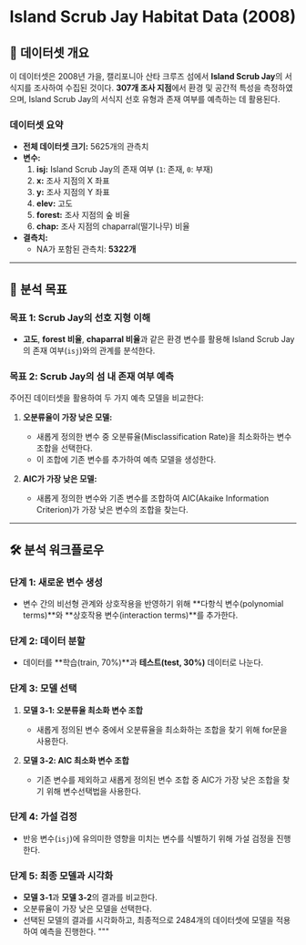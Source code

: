# Island Scrub Jay Habitat Data (2008)

## 📄 데이터셋 개요
이 데이터셋은 2008년 가을, 캘리포니아 산타 크루즈 섬에서 **Island Scrub Jay**의 서식지를 조사하여 수집된 것이다. **307개 조사 지점**에서 환경 및 공간적 특성을 측정하였으며, Island Scrub Jay의 서식지 선호 유형과 존재 여부를 예측하는 데 활용된다.

### 데이터셋 요약
- **전체 데이터셋 크기:** 5625개의 관측치
- **변수:**
  1. **isj:** Island Scrub Jay의 존재 여부 (`1`: 존재, `0`: 부재)
  2. **x:** 조사 지점의 X 좌표
  3. **y:** 조사 지점의 Y 좌표
  4. **elev:** 고도
  5. **forest:** 조사 지점의 숲 비율
  6. **chap:** 조사 지점의 chaparral(떨기나무) 비율
- **결측치:**
  - NA가 포함된 관측치: **5322개**

---

## 🎯 분석 목표

### 목표 1: Scrub Jay의 선호 지형 이해
- **고도**, **forest 비율**, **chaparral 비율**과 같은 환경 변수를 활용해 Island Scrub Jay의 존재 여부(`isj`)와의 관계를 분석한다.

### 목표 2: Scrub Jay의 섬 내 존재 여부 예측
주어진 데이터셋을 활용하여 두 가지 예측 모델을 비교한다:

1. **오분류율이 가장 낮은 모델:**
   - 새롭게 정의한 변수 중 오분류율(Misclassification Rate)을 최소화하는 변수 조합을 선택한다.
   - 이 조합에 기존 변수를 추가하여 예측 모델을 생성한다.

2. **AIC가 가장 낮은 모델:**
   - 새롭게 정의한 변수와 기존 변수를 조합하여 AIC(Akaike Information Criterion)가 가장 낮은 변수의 조합을 찾는다.

---

## 🛠️ 분석 워크플로우

### 단계 1: 새로운 변수 생성
- 변수 간의 비선형 관계와 상호작용을 반영하기 위해 **다항식 변수(polynomial terms)**와 **상호작용 변수(interaction terms)**를 추가한다.

### 단계 2: 데이터 분할
- 데이터를 **학습(train, 70%)**과 **테스트(test, 30%)** 데이터로 나눈다.

### 단계 3: 모델 선택
1. **모델 3-1: 오분류율 최소화 변수 조합**
   - 새롭게 정의된 변수 중에서 오분류율을 최소화하는 조합을 찾기 위해 for문을 사용한다.

2. **모델 3-2: AIC 최소화 변수 조합**
   - 기존 변수를 제외하고 새롭게 정의된 변수 조합 중 AIC가 가장 낮은 조합을 찾기 위해 변수선택법을 사용한다.

### 단계 4: 가설 검정
- 반응 변수(`isj`)에 유의미한 영향을 미치는 변수를 식별하기 위해 가설 검정을 진행한다.

### 단계 5: 최종 모델과 시각화
- **모델 3-1**과 **모델 3-2**의 결과를 비교한다.
- 오분류율이 가장 낮은 모델을 선택한다.
- 선택된 모델의 결과를 시각화하고, 최종적으로 2484개의 데이터셋에 모델을 적용하여 예측을 진행한다.
"""



